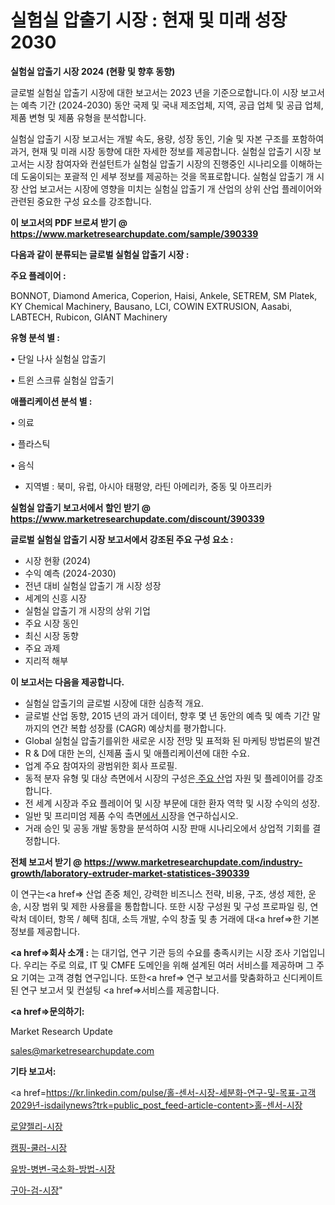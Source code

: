# 실험실 압출기 시장 : 현재 및 미래 성장 2030

<strong>실험실 압출기 시장 2024 (현황 및 향후 동향)</strong>

글로벌 실험실 압출기 시장에 대한 보고서는 2023 년을 기준으로합니다.이 시장 보고서는 예측 기간 (2024-2030) 동안 국제 및 국내 제조업체, 지역, 공급 업체 및 공급 업체, 제품 변형 및 제품 유형을 분석합니다.

실험실 압출기 시장 보고서는 개발 속도, 용량, 성장 동인, 기술 및 자본 구조를 포함하여 과거, 현재 및 미래 시장 동향에 대한 자세한 정보를 제공합니다. 실험실 압출기 시장 보고서는 시장 참여자와 컨설턴트가 실험실 압출기 시장의 진행중인 시나리오를 이해하는 데 도움이되는 포괄적 인 세부 정보를 제공하는 것을 목표로합니다. 실험실 압출기 개 시장 산업 보고서는 시장에 영향을 미치는 실험실 압출기 개 산업의 상위 산업 플레이어와 관련된 중요한 구성 요소를 강조합니다.



<strong>이 보고서의 PDF 브로셔 받기 @ <a href=https://www.marketresearchupdate.com/sample/390339>https://www.marketresearchupdate.com/sample/390339</a></strong>



<strong>다음과 같이 분류되는 글로벌 실험실 압출기 시장 :</strong>



<strong>주요 플레이어 :</strong>

BONNOT, Diamond America, Coperion, Haisi, Ankele, SETREM, SM Platek, KY Chemical Machinery, Bausano, LCI, COWIN EXTRUSION, Aasabi, LABTECH, Rubicon, GIANT Machinery



<strong>유형 분석 별 :</strong>

• 단일 나사 실험실 압출기

• 트윈 스크류 실험실 압출기



<strong>애플리케이션 분석 별 :</strong>

• 의료

• 플라스틱

• 음식

<ul>
  <li>지역별 : 북미, 유럽, 아시아 태평양, 라틴 아메리카, 중동 및 아프리카</li>
</ul>


<strong>실험실 압출기 보고서에서 할인 받기 @ <a href=https://www.marketresearchupdate.com/discount/390339>https://www.marketresearchupdate.com/discount/390339</a></strong>



<strong>글로벌 실험실 압출기 시장 보고서에서 강조된 주요 구성 요소 :</strong>
<ul>
  <li>시장 현황 (2024)</li>
  <li>수익 예측 (2024-2030)</li>
  <li>전년 대비 실험실 압출기 개 시장 성장</li>
  <li>세계의 신흥 시장</li>
  <li>실험실 압출기 개 시장의 상위 기업</li>
  <li>주요 시장 동인</li>
  <li>최신 시장 동향</li>
  <li>주요 과제</li>
  <li>지리적 해부</li>
</ul>


<strong>이 보고서는 다음을 제공합니다.</strong>
<ul>
  <li>실험실 압출기의 글로벌 시장에 대한 심층적 개요.</li>
  <li>글로벌 산업 동향, 2015 년의 과거 데이터, 향후 몇 년 동안의 예측 및 예측 기간 말까지의 연간 복합 성장률 (CAGR) 예상치를 평가합니다.</li>
  <li>Global 실험실 압출기를위한 새로운 시장 전망 및 표적화 된 마케팅 방법론의 발견</li>
  <li>R &amp; D에 대한 논의, 신제품 출시 및 애플리케이션에 대한 수요.</li>
  <li>업계 주요 참여자의 광범위한 회사 프로필.</li>
  <li>동적 분자 유형 및 대상 측면에서 시장의 구성은<a href=> 주요 산</a>업 자원 및 플레이어를 강조합니다.</li>
  <li>전 세계 시장과 주요 플레이어 및 시장 부문에 대한 환자 역학 및 시장 수익의 성장.</li>
  <li>일반 및 프리미엄 제품 수익 측면<a href=>에서 시</a>장을 연구하십시오.</li>
  <li>거래 승인 및 공동 개발 동향을 분석하여 시장 판매 시나리오에서 상업적 기회를 결정합니다.</li>
</ul>



<strong>전체 보고서 받기 @ <a href=https://www.marketresearchupdate.com/industry-growth/laboratory-extruder-market-statistices-390339>https://www.marketresearchupdate.com/industry-growth/laboratory-extruder-market-statistices-390339</a></strong>

이 연구는<a href=> 산업 존중</a> 체인, 강력한 비즈니스 전략, 비용, 구조, 생성 제한, 운송, 시장 범위 및 제한 사용률을 통합합니다. 또한 시장 구성원 및 구성 프로파일 링, 연락처 데이터, 항목 / 혜택 침대, 소득 개발, 수익 창출 및 총 거래에 대<a href=>한 기본 </a>정보를 제공합니다.



<strong><a href=>회사 소</a>개 :</strong>
는 대기업, 연구 기관 등의 수요를 충족시키는 시장 조사 기업입니다. 우리는 주로 의료, IT 및 CMFE 도메인을 위해 설계된 여러 서비스를 제공하며 그 주요 기여는 고객 경험 연구입니다. 또한<a href=> 연구 보</a>고서를 맞춤화하고 신디케이트 된 연구 보고서 및 컨설팅 <a href=>서비스</a>를 제공합니다.



<strong><a href=>문의하기:</a></strong>

Market Research Update

sales@marketresearchupdate.com



<strong>기타 보고서:</strong>

<a href=https://kr.linkedin.com/pulse/홀-센서-시장-세분화-연구-및-목표-고객2029년-isdailynews?trk=public_post_feed-article-content>홀-센서-시장</a>

<a href=https://www.linkedin.com/pulse/로얄젤리-시장-진입-전략-및-위험-평가2029년-survey-savvy-insights-360-analysis/>로얄젤리-시장</a>

<a href=https://www.linkedin.com/pulse/캠핑-쿨러-시장-동향-및-성장-전망-analytics-alchemy-360-analysis-xndif/>캠핑-쿨러-시장</a>

<a href=https://www.linkedin.com/pulse/유방-병변-국소화-방법-시장-현재-및-미래-성장-2029-survey-spotlight-pro-24-analysis-jn3vf/>유방-병변-국소화-방법-시장</a>

<a href=https://www.linkedin.com/pulse/구아-검-시장-세분화-연구-및-목표-고객2030년-trend-tracking-tips-360-analysis-ctbzc/>구아-검-시장</a>"
